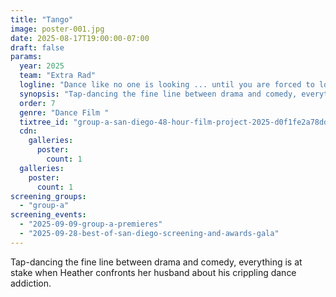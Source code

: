 ```yaml
---
title: "Tango"
image: poster-001.jpg
date: 2025-08-17T19:00:00-07:00
draft: false
params:
  year: 2025
  team: "Extra Rad"
  logline: "Dance like no one is looking ... until you are forced to look within. "
  synopsis: "Tap-dancing the fine line between drama and comedy, everything is at stake when Heather confronts her husband about his crippling dance addiction."
  order: 7
  genre: "Dance Film "
  tixtree_id: "group-a-san-diego-48-hour-film-project-2025-d0f1fe2a78dd"
  cdn:
    galleries:
      poster:
        count: 1
  galleries:
    poster:
      count: 1
screening_groups:
  - "group-a"
screening_events:
  - "2025-09-09-group-a-premieres"
  - "2025-09-28-best-of-san-diego-screening-and-awards-gala"
---
```

Tap-dancing the fine line between drama and comedy, everything is at stake when Heather confronts her husband about his crippling dance addiction.
